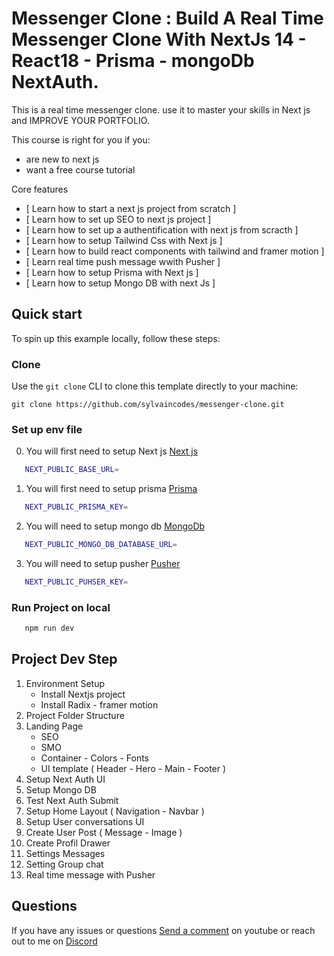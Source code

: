 # Messenger Clone : Build A Real Time Messenger Clone With NextJs 14 - React18 - Prisma - mongoDb NextAuth.

This is a real time messenger clone. use it to master your skills in Next js and IMPROVE YOUR PORTFOLIO.

This course is right for you if you:

- are new to next js
- want a free course tutorial

Core features

- [ Learn how to start a next js project from scratch ]
- [ Learn how to set up SEO to next js project ]
- [ Learn how to set up a authentification with next js from scracth ]
- [ Learn how to setup Tailwind Css with Next js ]
- [ Learn how to build react components with tailwind and framer motion ]
- [ Learn real time push message wwith Pusher ]
- [ Learn how to setup Prisma with Next js ]
- [ Learn how to setup Mongo DB with next Js ]



## Quick start

To spin up this example locally, follow these steps:

### Clone

  Use the `git clone` CLI to clone this template directly to your machine:

    git clone https://github.com/sylvaincodes/messenger-clone.git

### Set up env file

0. You will first need to setup Next js  [Next js](https://nextjs.org/docs/getting-started/installation) 

```bash
   NEXT_PUBLIC_BASE_URL=
   ```
   
1. You will first need to setup prisma [Prisma](https://www.prisma.io/docs/getting-started) 

```bash
   NEXT_PUBLIC_PRISMA_KEY=
   ```

2. You will need to setup mongo db  [MongoDb](https://account.mongodb.com/account/login) 

```bash
   NEXT_PUBLIC_MONGO_DB_DATABASE_URL=
   ```

3. You will need to setup pusher  [Pusher](https://pusher.com)

```bash
   NEXT_PUBLIC_PUHSER_KEY=
   ```

### Run Project on local

```bash
   npm run dev
   ```


## Project Dev Step 

1. Environment Setup
    - Install Nextjs project
    - Install Radix - framer motion
2. Project Folder Structure
3. Landing Page
    -   SEO 
    -   SMO
    -   Container - Colors - Fonts 
    -   UI template ( Header - Hero - Main - Footer )
4. Setup Next Auth UI
5. Setup Mongo DB
6. Test Next Auth Submit
7. Setup Home Layout ( Navigation - Navbar )
8. Setup User conversations UI
9. Create User Post ( Message - Image )
10. Create Profil Drawer
11. Settings Messages 
12. Setting Group chat
13. Real time message with Pusher


## Questions

If you have any issues or questions [Send a comment](https://www.youtube.com/channel/UCmPmOdDw941pdi8YmIPjyEA) on youtube or reach out to me on  [Discord](https://discord.com/channels/1234070993996091503/1234070994512248853) 
